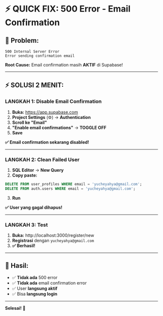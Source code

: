 # ⚡ QUICK FIX: 500 Error - Email Confirmation

## 🎯 Problem:
```
500 Internal Server Error
Error sending confirmation email
```

**Root Cause:** Email confirmation masih **AKTIF** di Supabase!

---

## ⚡ SOLUSI 2 MENIT:

### **LANGKAH 1: Disable Email Confirmation**

1. **Buka:** https://app.supabase.com
2. **Project Settings** (⚙️) → **Authentication**
3. **Scroll ke "Email"**
4. **"Enable email confirmations"** → **TOGGLE OFF**
5. **Save**

**✅ Email confirmation sekarang disabled!**

---

### **LANGKAH 2: Clean Failed User**

1. **SQL Editor** → **New Query**
2. **Copy paste:**

```sql
DELETE FROM user_profiles WHERE email = 'yucheyahya@gmail.com';
DELETE FROM auth.users WHERE email = 'yucheyahya@gmail.com';
```

3. **Run**

**✅ User yang gagal dihapus!**

---

### **LANGKAH 3: Test**

1. **Buka:** http://localhost:3000/register/new
2. **Registrasi** dengan `yucheyahya@gmail.com`
3. **✅ Berhasil!**

---

## 🎯 Hasil:

- ✅ **Tidak ada** 500 error
- ✅ **Tidak ada** email confirmation error
- ✅ User **langsung aktif**
- ✅ Bisa **langsung login**

---

**Selesai!** 🚀
